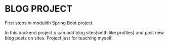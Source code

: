 # BLOG PROJECT

First steps in modulith Spring Boot project


In this backend project u can add blog sites(smth like profiles) and post new blog posts on sites. Project just for teaching myself. 
